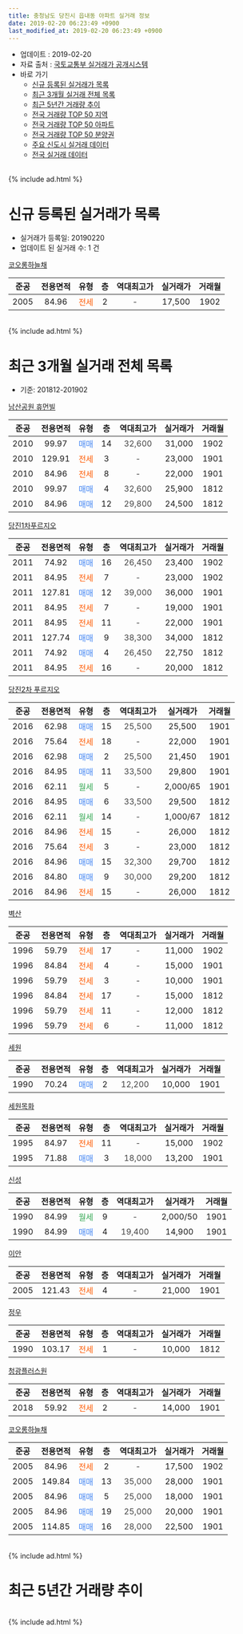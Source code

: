 ```yaml
---
title: 충청남도 당진시 읍내동 아파트 실거래 정보
date: 2019-02-20 06:23:49 +0900
last_modified_at: 2019-02-20 06:23:49 +0900
---
```


* 업데이트 : 2019-02-20
* 자료 출처 : [국토교통부 실거래가 공개시스템](http://rt.molit.go.kr)
* 바로 가기
    * [신규 등록된 실거래가 목록](#신규-등록된-실거래가-목록)
    * [최근 3개월 실거래 전체 목록](#최근-3개월-실거래-전체-목록)
    * [최근 5년간 거래량 추이](#최근-5년간-거래량-추이)
    * [전국 거래량 TOP 50 지역](https://inasie.github.io/apt-trade-info/최근-3개월-전국에서-가장-거래가-많이-발생한-지역)
    * [전국 거래량 TOP 50 아파트](https://inasie.github.io/apt-trade-info/최근-3개월-전국에서-가장-거래가-많이-발생한-아파트)
    * [전국 거래량 TOP 50 분양권](https://inasie.github.io/apt-trade-info/최근-3개월-전국에서-가장-거래가-많이-발생한-분양권)
    * [주요 신도시 실거래 데이터](https://inasie.github.io/apt-trade-info/주요-신도시)
    * [전국 실거래 데이터](https://inasie.github.io/apt-trade-info/전국)
<br>
{% include ad.html %}
<br>

# 신규 등록된 실거래가 목록
* 실거래가 등록일: 20190220
* 업데이트 된 실거래 수: 1 건


[코오롱하늘채](https://search.naver.com/search.naver?query=%EC%B6%A9%EC%B2%AD%EB%82%A8%EB%8F%84+%EB%8B%B9%EC%A7%84%EC%8B%9C+%EC%9D%8D%EB%82%B4%EB%8F%99+%EC%BD%94%EC%98%A4%EB%A1%B1%ED%95%98%EB%8A%98%EC%B1%84)

|준공|전용면적|유형|층|역대최고가|실거래가|거래월|
|:---:|:---:|:---:|:---:|:---:|:---:|:---:|
|2005|84.96|<span style="color:#ff5a00">전세</span>|2|<span style="color:#444444">-</span>|17,500|1902|


<br>
{% include ad.html %}
<br>

# 최근 3개월 실거래 전체 목록
* 기준: 201812-201902


[남산공원 휴먼빌](https://search.naver.com/search.naver?query=%EC%B6%A9%EC%B2%AD%EB%82%A8%EB%8F%84+%EB%8B%B9%EC%A7%84%EC%8B%9C+%EC%9D%8D%EB%82%B4%EB%8F%99+%EB%82%A8%EC%82%B0%EA%B3%B5%EC%9B%90+%ED%9C%B4%EB%A8%BC%EB%B9%8C)

|준공|전용면적|유형|층|역대최고가|실거래가|거래월|
|:---:|:---:|:---:|:---:|:---:|:---:|:---:|
|2010|99.97|<span style="color:#4285f3">매매</span>|14|<span style="color:#444444">32,600</span>|31,000|1902|
|2010|129.91|<span style="color:#ff5a00">전세</span>|3|<span style="color:#444444">-</span>|23,000|1901|
|2010|84.96|<span style="color:#ff5a00">전세</span>|8|<span style="color:#444444">-</span>|22,000|1901|
|2010|99.97|<span style="color:#4285f3">매매</span>|4|<span style="color:#444444">32,600</span>|25,900|1812|
|2010|84.96|<span style="color:#4285f3">매매</span>|12|<span style="color:#444444">29,800</span>|24,500|1812|

[당진1차푸르지오](https://search.naver.com/search.naver?query=%EC%B6%A9%EC%B2%AD%EB%82%A8%EB%8F%84+%EB%8B%B9%EC%A7%84%EC%8B%9C+%EC%9D%8D%EB%82%B4%EB%8F%99+%EB%8B%B9%EC%A7%841%EC%B0%A8%ED%91%B8%EB%A5%B4%EC%A7%80%EC%98%A4)

|준공|전용면적|유형|층|역대최고가|실거래가|거래월|
|:---:|:---:|:---:|:---:|:---:|:---:|:---:|
|2011|74.92|<span style="color:#4285f3">매매</span>|16|<span style="color:#444444">26,450</span>|23,400|1902|
|2011|84.95|<span style="color:#ff5a00">전세</span>|7|<span style="color:#444444">-</span>|23,000|1902|
|2011|127.81|<span style="color:#4285f3">매매</span>|12|<span style="color:#444444">39,000</span>|36,000|1901|
|2011|84.95|<span style="color:#ff5a00">전세</span>|7|<span style="color:#444444">-</span>|19,000|1901|
|2011|84.95|<span style="color:#ff5a00">전세</span>|11|<span style="color:#444444">-</span>|22,000|1901|
|2011|127.74|<span style="color:#4285f3">매매</span>|9|<span style="color:#444444">38,300</span>|34,000|1812|
|2011|74.92|<span style="color:#4285f3">매매</span>|4|<span style="color:#444444">26,450</span>|22,750|1812|
|2011|84.95|<span style="color:#ff5a00">전세</span>|16|<span style="color:#444444">-</span>|20,000|1812|

[당진2차 푸르지오](https://search.naver.com/search.naver?query=%EC%B6%A9%EC%B2%AD%EB%82%A8%EB%8F%84+%EB%8B%B9%EC%A7%84%EC%8B%9C+%EC%9D%8D%EB%82%B4%EB%8F%99+%EB%8B%B9%EC%A7%842%EC%B0%A8+%ED%91%B8%EB%A5%B4%EC%A7%80%EC%98%A4)

|준공|전용면적|유형|층|역대최고가|실거래가|거래월|
|:---:|:---:|:---:|:---:|:---:|:---:|:---:|
|2016|62.98|<span style="color:#4285f3">매매</span>|15|<span style="color:#444444">25,500</span>|25,500|1901|
|2016|75.64|<span style="color:#ff5a00">전세</span>|18|<span style="color:#444444">-</span>|22,000|1901|
|2016|62.98|<span style="color:#4285f3">매매</span>|2|<span style="color:#444444">25,500</span>|21,450|1901|
|2016|84.95|<span style="color:#4285f3">매매</span>|11|<span style="color:#444444">33,500</span>|29,800|1901|
|2016|62.11|<span style="color:#34a853">월세</span>|5|<span style="color:#444444">-</span>|2,000/65|1901|
|2016|84.95|<span style="color:#4285f3">매매</span>|6|<span style="color:#444444">33,500</span>|29,500|1812|
|2016|62.11|<span style="color:#34a853">월세</span>|14|<span style="color:#444444">-</span>|1,000/67|1812|
|2016|84.96|<span style="color:#ff5a00">전세</span>|15|<span style="color:#444444">-</span>|26,000|1812|
|2016|75.64|<span style="color:#ff5a00">전세</span>|3|<span style="color:#444444">-</span>|23,000|1812|
|2016|84.96|<span style="color:#4285f3">매매</span>|15|<span style="color:#444444">32,300</span>|29,700|1812|
|2016|84.80|<span style="color:#4285f3">매매</span>|9|<span style="color:#444444">30,000</span>|29,200|1812|
|2016|84.96|<span style="color:#ff5a00">전세</span>|15|<span style="color:#444444">-</span>|26,000|1812|

[벽산](https://search.naver.com/search.naver?query=%EC%B6%A9%EC%B2%AD%EB%82%A8%EB%8F%84+%EB%8B%B9%EC%A7%84%EC%8B%9C+%EC%9D%8D%EB%82%B4%EB%8F%99+%EB%B2%BD%EC%82%B0)

|준공|전용면적|유형|층|역대최고가|실거래가|거래월|
|:---:|:---:|:---:|:---:|:---:|:---:|:---:|
|1996|59.79|<span style="color:#ff5a00">전세</span>|17|<span style="color:#444444">-</span>|11,000|1902|
|1996|84.84|<span style="color:#ff5a00">전세</span>|4|<span style="color:#444444">-</span>|15,000|1901|
|1996|59.79|<span style="color:#ff5a00">전세</span>|3|<span style="color:#444444">-</span>|10,000|1901|
|1996|84.84|<span style="color:#ff5a00">전세</span>|17|<span style="color:#444444">-</span>|15,000|1812|
|1996|59.79|<span style="color:#ff5a00">전세</span>|11|<span style="color:#444444">-</span>|12,000|1812|
|1996|59.79|<span style="color:#ff5a00">전세</span>|6|<span style="color:#444444">-</span>|11,000|1812|

[세원](https://search.naver.com/search.naver?query=%EC%B6%A9%EC%B2%AD%EB%82%A8%EB%8F%84+%EB%8B%B9%EC%A7%84%EC%8B%9C+%EC%9D%8D%EB%82%B4%EB%8F%99+%EC%84%B8%EC%9B%90)

|준공|전용면적|유형|층|역대최고가|실거래가|거래월|
|:---:|:---:|:---:|:---:|:---:|:---:|:---:|
|1990|70.24|<span style="color:#4285f3">매매</span>|2|<span style="color:#444444">12,200</span>|10,000|1901|

[세원목화](https://search.naver.com/search.naver?query=%EC%B6%A9%EC%B2%AD%EB%82%A8%EB%8F%84+%EB%8B%B9%EC%A7%84%EC%8B%9C+%EC%9D%8D%EB%82%B4%EB%8F%99+%EC%84%B8%EC%9B%90%EB%AA%A9%ED%99%94)

|준공|전용면적|유형|층|역대최고가|실거래가|거래월|
|:---:|:---:|:---:|:---:|:---:|:---:|:---:|
|1995|84.97|<span style="color:#ff5a00">전세</span>|11|<span style="color:#444444">-</span>|15,000|1902|
|1995|71.88|<span style="color:#4285f3">매매</span>|3|<span style="color:#444444">18,000</span>|13,200|1901|

[신성](https://search.naver.com/search.naver?query=%EC%B6%A9%EC%B2%AD%EB%82%A8%EB%8F%84+%EB%8B%B9%EC%A7%84%EC%8B%9C+%EC%9D%8D%EB%82%B4%EB%8F%99+%EC%8B%A0%EC%84%B1)

|준공|전용면적|유형|층|역대최고가|실거래가|거래월|
|:---:|:---:|:---:|:---:|:---:|:---:|:---:|
|1990|84.99|<span style="color:#34a853">월세</span>|9|<span style="color:#444444">-</span>|2,000/50|1901|
|1990|84.99|<span style="color:#4285f3">매매</span>|4|<span style="color:#444444">19,400</span>|14,900|1901|

[이안](https://search.naver.com/search.naver?query=%EC%B6%A9%EC%B2%AD%EB%82%A8%EB%8F%84+%EB%8B%B9%EC%A7%84%EC%8B%9C+%EC%9D%8D%EB%82%B4%EB%8F%99+%EC%9D%B4%EC%95%88)

|준공|전용면적|유형|층|역대최고가|실거래가|거래월|
|:---:|:---:|:---:|:---:|:---:|:---:|:---:|
|2005|121.43|<span style="color:#ff5a00">전세</span>|4|<span style="color:#444444">-</span>|21,000|1901|

[정우](https://search.naver.com/search.naver?query=%EC%B6%A9%EC%B2%AD%EB%82%A8%EB%8F%84+%EB%8B%B9%EC%A7%84%EC%8B%9C+%EC%9D%8D%EB%82%B4%EB%8F%99+%EC%A0%95%EC%9A%B0)

|준공|전용면적|유형|층|역대최고가|실거래가|거래월|
|:---:|:---:|:---:|:---:|:---:|:---:|:---:|
|1990|103.17|<span style="color:#ff5a00">전세</span>|1|<span style="color:#444444">-</span>|10,000|1812|

[청광플러스원](https://search.naver.com/search.naver?query=%EC%B6%A9%EC%B2%AD%EB%82%A8%EB%8F%84+%EB%8B%B9%EC%A7%84%EC%8B%9C+%EC%9D%8D%EB%82%B4%EB%8F%99+%EC%B2%AD%EA%B4%91%ED%94%8C%EB%9F%AC%EC%8A%A4%EC%9B%90)

|준공|전용면적|유형|층|역대최고가|실거래가|거래월|
|:---:|:---:|:---:|:---:|:---:|:---:|:---:|
|2018|59.92|<span style="color:#ff5a00">전세</span>|2|<span style="color:#444444">-</span>|14,000|1901|

[코오롱하늘채](https://search.naver.com/search.naver?query=%EC%B6%A9%EC%B2%AD%EB%82%A8%EB%8F%84+%EB%8B%B9%EC%A7%84%EC%8B%9C+%EC%9D%8D%EB%82%B4%EB%8F%99+%EC%BD%94%EC%98%A4%EB%A1%B1%ED%95%98%EB%8A%98%EC%B1%84)

|준공|전용면적|유형|층|역대최고가|실거래가|거래월|
|:---:|:---:|:---:|:---:|:---:|:---:|:---:|
|2005|84.96|<span style="color:#ff5a00">전세</span>|2|<span style="color:#444444">-</span>|17,500|1902|
|2005|149.84|<span style="color:#4285f3">매매</span>|13|<span style="color:#444444">35,000</span>|28,000|1901|
|2005|84.96|<span style="color:#4285f3">매매</span>|5|<span style="color:#444444">25,000</span>|18,000|1901|
|2005|84.96|<span style="color:#4285f3">매매</span>|19|<span style="color:#444444">25,000</span>|20,000|1901|
|2005|114.85|<span style="color:#4285f3">매매</span>|16|<span style="color:#444444">28,000</span>|22,500|1901|


<br>
{% include ad.html %}
<br>

# 최근 5년간 거래량 추이


<div style="width:100%;">
    <canvas id="deal_progress" height="200"></canvas>
</div>

<script>
new Chart(document.getElementById("deal_progress"), {
    type: 'line',
    data: {
        labels: ['201402','201403','201404','201405','201406','201407','201408','201409','201410','201411','201412','201501','201502','201503','201504','201505','201506','201507','201508','201509','201510','201511','201512','201601','201602','201603','201604','201605','201606','201607','201608','201609','201610','201611','201612','201701','201702','201703','201704','201705','201706','201707','201708','201709','201710','201711','201712','201801','201802','201803','201804','201805','201806','201807','201808','201809','201810','201811','201812','201901','201902'],
        datasets: [{
            label: '매매',
            pointRadius: 1,
            data: [25, 28, 29, 28, 20, 24, 16, 23, 21, 25, 22, 24, 20, 30, 27, 11, 19, 18, 19, 21, 10, 13, 11, 9, 11, 7, 10, 6, 24, 3, 12, 7, 11, 18, 15, 7, 21, 10, 7, 9, 16, 9, 14, 14, 15, 32, 14, 15, 7, 11, 6, 12, 18, 14, 8, 10, 14, 4, 7, 11, 2],
            borderColor: "rgba(255, 201, 14, 1)",
            backgroundColor: "rgba(255, 201, 14, 0.5)",
            fill: false,
            lineTension: 0
        },{
            label: '전월세',
            pointRadius: 1,
            data: [24, 17, 8, 10, 13, 10, 10, 14, 6, 17, 12, 11, 11, 15, 7, 7, 5, 9, 4, 8, 11, 5, 14, 16, 17, 11, 8, 7, 17, 16, 19, 10, 12, 8, 3, 5, 9, 7, 7, 6, 6, 5, 3, 10, 4, 7, 11, 7, 9, 5, 4, 12, 5, 13, 4, 7, 12, 11, 9, 11, 4],
            borderColor: "rgba(0, 141, 185, 1)",
            backgroundColor: "rgba(0, 141, 185, 0.5)",
            fill: false,
            lineTension: 0
        }
        ]
    },
    options: {
        responsive: true,
        title: {
            display: false
        },
        tooltips: {
            mode: 'index',
            intersect: false
        },
        hover: {
            mode: 'nearest',
            intersect: true
        },
        scales: {
            xAxes: [{
                display: true,
                scaleLabel: {
                    display: true,
                    labelString: '년/월'
                }
            }],
            yAxes: [{
                display: true,
                ticks: {
                    suggestedMin: 0,
                },
                scaleLabel: {
                    display: true,
                    labelString: '실거래 수'
                }
            }]
        }
    }
});

</script>


<br>
{% include ad.html %}
<br>

